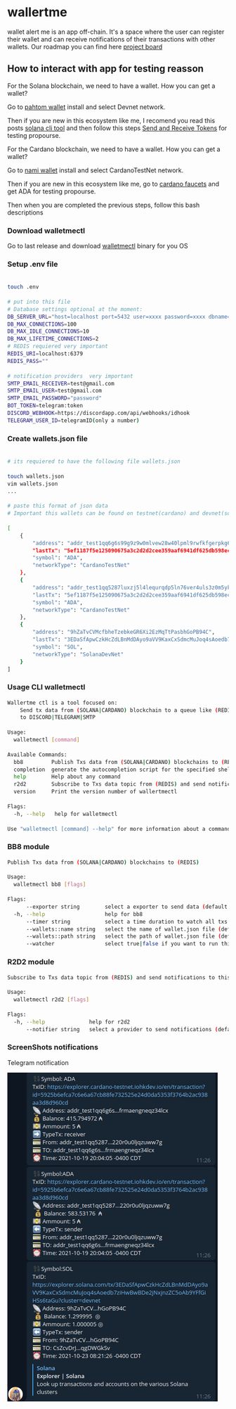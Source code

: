 # wallertme
wallet alert me is an app off-chain. It's a space where the user can register their wallet and can receive notifications of their transactions with other wallets. Our roadmap you can find here [project board](https://piqba.notion.site/piqba/d0682ea1e7e748969aab454b1a437237?v=e09ed390c7c945bf9288891178f3637a)



## How to interact with app for testing reasson 


For the Solana blockchain, we need to have a wallet. How you can get a wallet?

Go to [pahtom wallet](https://phantom.app/) install and select Devnet network.

Then if you are new in this ecosystem like me, I recomend you read this posts [solana cli tool](https://docs.solana.com/cli/install-solana-cli-tools) and then follow this steps [Send and Receive Tokens](https://docs.solana.com/cli/transfer-tokens) for testing propourse.

For the Cardano blockchain, we need to have a wallet. How you can get a wallet?

Go to [nami wallet](https://namiwallet.io/) install and select CardanoTestNet network.

Then if you are new in this ecosystem like me, go to [cardano faucets](https://developers.cardano.org/docs/integrate-cardano/testnet-faucet/) and get ADA for testing propourse.



Then when you are completed the previous steps, follow this bash descriptions



### Download walletmectl

Go to last release and download [walletmectl](https://github.com/piqba/wallertme/releases) binary for you OS


### Setup .env file


```bash

touch .env

# put into this file
# Database settings optional at the moment:
DB_SERVER_URL="host=localhost port=5432 user=xxxx password=xxxx dbname=xxxx sslmode=disable"
DB_MAX_CONNECTIONS=100
DB_MAX_IDLE_CONNECTIONS=10
DB_MAX_LIFETIME_CONNECTIONS=2
# REDIS requiered very important
REDIS_URI=localhost:6379
REDIS_PASS=""

# notification providers  very important
SMTP_EMAIL_RECEIVER=test@gmail.com
SMTP_EMAIL_USER=test@gmail.com
SMTP_EMAIL_PASSWORD="password"
BOT_TOKEN=telegram:token
DISCORD_WEBHOOK=https://discordapp.com/api/webhooks/idhook
TELEGRAM_USER_ID=telegramID(only a number)

```

### Create wallets.json file

```bash

# its requiered to have the following file wallets.json

touch wallets.json
vim wallets.json
...

# paste this format of json data 
# Important this wallets can be found on testnet(cardano) and devnet(solana)

[
    {
        "address": "addr_test1qq6g6s99g9z9w0mlvew28w40lpml9rwfkfgerpkg6g2vpn6dp4cf7k9drrdy0wslarr6hxspcw8ev5ed8lfrmaengneqz34lcx",
        "lastTx": "5ef1187f5e125090675a3c2d2d2cee359aaf6941df625db598ec996ab1011f55",
        "symbol": "ADA",
        "networkType": "CardanoTestNet"
    },
    {
        "address": "addr_test1qq5287luxzj5l4lequrqdp5ln76ver4uls3z0m5ykr5gqsv0vxzrwcq5dmmn9e09rvgttzgrngmpxkguy7220r0u0ljqzuww7g",
        "lastTx": "5ef1187f5e125090675a3c2d2d2cee359aaf6941df625db598ec996ab1011f55",
        "symbol": "ADA",
        "networkType": "CardanoTestNet"
    },
    {
        "address": "9hZaTvCVMcfbheTzebkeGR6Xi2EzMqTtPasbhGoPB94C",
        "lastTx": "3EDaSfApwCzkHcZdLBnMdDAyo9aVV9KaxCxSdmcMuJoq4sAoedb7ziHwBwBDe2jNxjnzZC5oAb9YFfGiHSs6taGu",
        "symbol": "SOL",
        "networkType": "SolanaDevNet"
    }
]

```

### Usage CLI walletmectl

```bash
Wallertme ctl is a tool focused on: 
	Send tx data from (SOLANA|CARDANO) blockchain to a queue like (REDIS) streams and then send this information
	to DISCORD|TELEGRAM|SMTP

Usage:
  walletmectl [command]

Available Commands:
  bb8         Publish Txs data from (SOLANA|CARDANO) blockchains to (REDIS)
  completion  generate the autocompletion script for the specified shell
  help        Help about any command
  r2d2        Subscribe to Txs data topic from (REDIS) and send notifications to this services (telegram|discord|smtp)
  version     Print the version number of wallertmectl

Flags:
  -h, --help   help for walletmectl

Use "walletmectl [command] --help" for more information about a command.

```
### BB8 module

```bash
Publish Txs data from (SOLANA|CARDANO) blockchains to (REDIS)

Usage:
  walletmectl bb8 [flags]

Flags:
      --exporter string        select a exporter to send data (default "redis")
  -h, --help                   help for bb8
      --timer string           select a time duration to watch all txs (default "1s")
      --wallets::name string   select the name of wallet.json file (default "wallets.json")
      --wallets::path string   select the path of wallet.json file (default "/path/<bin file>")
      --watcher                select true|false if you want to run this task periodicaly


```

### R2D2 module
```bash
Subscribe to Txs data topic from (REDIS) and send notifications to this services (telegram|discord|smtp)

Usage:
  walletmectl r2d2 [flags]

Flags:
  -h, --help              help for r2d2
      --notifier string   select a provider to send notifications (default "telegram")

```


### ScreenShots notifications


Telegram notification

![R2D2](/docs/assets/tg.png)

